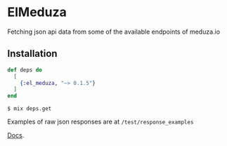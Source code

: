 # ElMeduza

Fetching json api data from some of the available endpoints of meduza.io

## Installation

```elixir
def deps do
  [
    {:el_meduza, "~> 0.1.5"}
  ]
end
```

`$ mix deps.get`

Examples of raw json responses are at `/test/response_examples`

[Docs](https://hexdocs.pm/el_meduza).
